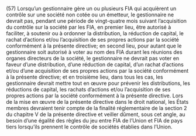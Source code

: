(57) Lorsqu’un gestionnaire gère un ou plusieurs FIA qui acquièrent un contrôle sur une société non cotée ou un émetteur, le gestionnaire ne devrait pas, pendant une période de vingt-quatre mois suivant l’acquisition du contrôle sur la société par les FIA, en premier lieu, être autorisé à faciliter, à soutenir ou à ordonner la distribution, la réduction de capital, le rachat d’actions et/ou l’acquisition de ses propres actions par la société conformément à la présente directive; en second lieu, pour autant que le gestionnaire soit autorisé à voter au nom des FIA durant les réunions des organes directeurs de la société, le gestionnaire ne devrait pas voter en faveur d’une distribution, d’une réduction de capital, d’un rachat d’actions et/ou d’une acquisition de ses propres actions par la société conformément à la présente directive; et en troisième lieu, dans tous les cas, les gestionnaire devrait mettre tout en œuvre pour prévenir les distributions, les réductions de capital, les rachats d’actions et/ou l’acquisition de ses propres actions par la société conformément à la présente directive. Lors de la mise en œuvre de la présente directive dans le droit national, les États membres devraient tenir compte de la finalité réglementaire de la section 2 du chapitre V de la présente directive et veiller dûment, sous cet angle, au besoin d’une égalité des règles du jeu entre FIA de l’Union et FIA de pays tiers lorsqu’ils prennent le contrôle de sociétés établies dans l’Union.